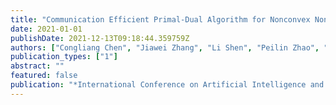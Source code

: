 ```yaml
---
title: "Communication Efficient Primal-Dual Algorithm for Nonconvex Nonsmooth Distributed Optimization"
date: 2021-01-01
publishDate: 2021-12-13T09:18:44.359759Z
authors: ["Congliang Chen", "Jiawei Zhang", "Li Shen", "Peilin Zhao", "Zhiquan Luo"]
publication_types: ["1"]
abstract: ""
featured: false
publication: "*International Conference on Artificial Intelligence and Statistics*"
---
```


